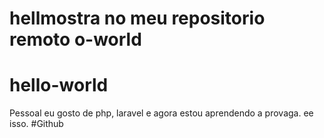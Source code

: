 #  hellmostra no  meu repositorio remoto o-world
#  hello-world
 Pessoal 
 eu gosto de php, laravel e agora estou aprendendo a provaga.
ee isso.
#Github 
